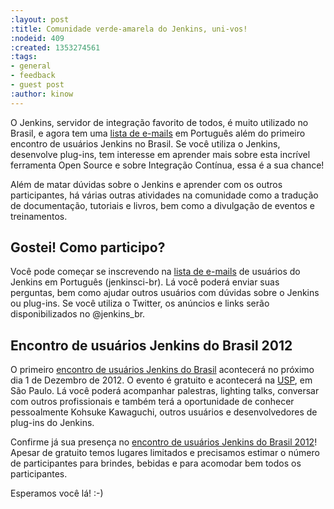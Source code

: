 ```yaml
---
:layout: post
:title: Comunidade verde-amarela do Jenkins, uni-vos!
:nodeid: 409
:created: 1353274561
:tags:
- general
- feedback
- guest post
:author: kinow
---
```

O Jenkins, servidor de integração favorito de todos, é muito utilizado no Brasil, e agora tem uma [lista de e-mails](http://jenkins-ci.org/content/mailing-lists) em Português além do primeiro encontro de usuários Jenkins no Brasil. Se você utiliza o Jenkins, desenvolve plug-ins, tem interesse em aprender mais sobre esta incrível ferramenta Open Source e sobre Integração Contínua, essa é a sua chance!

Além de matar dúvidas sobre o Jenkins e aprender com os outros participantes, há várias outras atividades na comunidade como a tradução de documentação, tutoriais e livros, bem como a divulgação de eventos e treinamentos. 

## Gostei! Como participo? 

Você pode começar se inscrevendo na [lista de e-mails](http://jenkins-ci.org/content/mailing-lists) de usuários do Jenkins em Português (jenkinsci-br). Lá você poderá enviar suas perguntas, bem como ajudar outros usuários com dúvidas sobre o Jenkins ou plug-ins. Se você utiliza o Twitter, os anúncios e links serão disponibilizados no @jenkins_br.

## Encontro de usuários Jenkins do Brasil 2012

O primeiro [encontro de usuários Jenkins do Brasil](http://www.meetup.com/jenkinsmeetup/events/91744672/) acontecerá no próximo dia 1 de Dezembro de 2012. O evento é gratuito e acontecerá na [USP](http://www.usp.br), em São Paulo. Lá você poderá acompanhar palestras, lighting talks, conversar com outros profissionais e também terá a oportunidade de conhecer pessoalmente Kohsuke Kawaguchi, outros usuários e desenvolvedores de plug-ins do Jenkins.

Confirme já sua presença no [encontro de usuários Jenkins do Brasil 2012](http://www.meetup.com/jenkinsmeetup/events/91744672/)! Apesar de gratuito temos lugares limitados e precisamos estimar o número de participantes para brindes, bebidas e para acomodar bem todos os  participantes.

Esperamos você lá! :-)
<!--break-->
